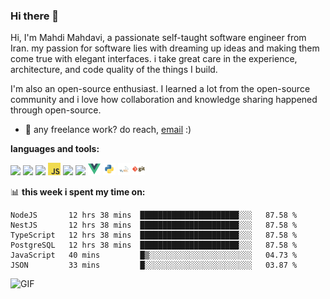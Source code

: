 ### Hi there 👋

Hi, I'm Mahdi Mahdavi, a passionate self-taught software engineer from Iran. my passion for software lies with dreaming up ideas and making them come true with elegant interfaces. i take great care in the experience, architecture, and code quality of the things I build.

I'm also an open-source enthusiast. I learned a lot from the open-source community and i love how collaboration and knowledge sharing happened through open-source.

  
- 💼 any freelance work? do reach, [email](mahdi.mahdavi.maz@gmail.com) :)

**languages and tools:**  


<code><img height="20" src="https://litslink.com/wp-content/uploads/2020/12/node.js-logo-image.png"></code>
<code><img height="20" src="https://upload.wikimedia.org/wikipedia/commons/thumb/0/05/Go_Logo_Blue.svg/1200px-Go_Logo_Blue.svg.png"></code>
<code><img height="20" src="https://upload.wikimedia.org/wikipedia/commons/4/4c/Typescript_logo_2020.svg"></code>
<code><img height="20" src="https://raw.githubusercontent.com/github/explore/80688e429a7d4ef2fca1e82350fe8e3517d3494d/topics/javascript/javascript.png"></code>
<code><img height="20" src="https://docs.nestjs.com/assets/logo-small.svg"></code>
<code><img height="20" src="https://upload.wikimedia.org/wikipedia/commons/thumb/2/29/Postgresql_elephant.svg/1200px-Postgresql_elephant.svg.png"></code>
<code><img height="20" src="https://raw.githubusercontent.com/github/explore/80688e429a7d4ef2fca1e82350fe8e3517d3494d/topics/vue/vue.png"></code>
<code><img height="20" src="https://raw.githubusercontent.com/github/explore/80688e429a7d4ef2fca1e82350fe8e3517d3494d/topics/python/python.png"></code>
<code><img height="20" src="https://raw.githubusercontent.com/github/explore/80688e429a7d4ef2fca1e82350fe8e3517d3494d/topics/mysql/mysql.png"></code></code>
<code><img height="20" src="https://raw.githubusercontent.com/github/explore/80688e429a7d4ef2fca1e82350fe8e3517d3494d/topics/git/git.png"></code>

📊 **this week i spent my time on:**
<!--START_SECTION:waka-->

```text
NodeJS       12 hrs 38 mins  ██████████████████████░░░   87.58 %
NestJS       12 hrs 38 mins  ██████████████████████░░░   87.58 %
TypeScript   12 hrs 38 mins  ██████████████████████░░░   87.58 %
PostgreSQL   12 hrs 38 mins  ██████████████████████░░░   87.58 %
JavaScript   40 mins         █▒░░░░░░░░░░░░░░░░░░░░░░░   04.73 %
JSON         33 mins         █░░░░░░░░░░░░░░░░░░░░░░░░   03.87 %
```

<!--END_SECTION:waka-->
<img align="right" alt="GIF" src="https://github.com/abhisheknaiidu/abhisheknaiidu/blob/master/code.gif?raw=true" width="1000" height="600" />

